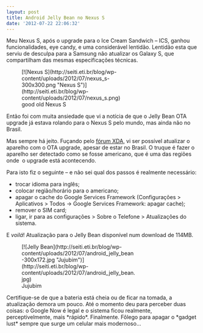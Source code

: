 ```yaml
---
layout: post
title: Android Jelly Bean no Nexus S
date: '2012-07-22 22:06:32'
---
```



Meu Nexus S, após o upgrade para o Ice Cream Sandwich – ICS, ganhou funcionalidades, eye candy, e uma considerável lentidão. Lentidão esta que serviu de desculpa para a Samsung não atualizar os Galaxy S, que compartilham das mesmas especificações técnicas.

<figure class="wp-caption aligncenter" id="attachment_1280" style="width: 300px;">[![Nexus S](http://seiti.eti.br/blog/wp-content/uploads/2012/07/nexus_s-300x300.png "Nexus S")](http://seiti.eti.br/blog/wp-content/uploads/2012/07/nexus_s.png)<figcaption class="wp-caption-text">good old Nexus S</figcaption></figure>Então foi com muita ansiedade que vi a notícia de que o Jelly Bean OTA upgrade já estava rolando para o Nexus S pelo mundo, mas ainda não no Brasil.

Mas sempre há jeito. Fuçando pelo [fórum XDA](http://forum.xda-developers.com/ "XDA"), vi ser possível atualizar o aparelho com o OTA upgrade, apesar de estar no Brasil. O truque é fazer o aparelho ser detectado como se fosse americano, que é uma das regiões onde  o upgrade está acontecendo.

Para isto fiz o seguinte – e não sei qual dos passos é realmente necessário:

- trocar idioma para inglês;
- colocar região/horário para o americano;
- apagar o cache do Google Services Framework (Configurações > Aplicativos > Todos -> Google Services Framework: apagar cache);
- remover o SIM card;
- ligar, ir para as configurações > Sobre o Telefone > Atualizações do sistema.

E *voilá*! Atualização para o Jelly Bean disponível num download de 114MB.

<figure class="wp-caption aligncenter" id="attachment_1281" style="width: 300px;">[![Jelly Bean](http://seiti.eti.br/blog/wp-content/uploads/2012/07/android_jelly_bean-300x172.jpg "Jujubim")](http://seiti.eti.br/blog/wp-content/uploads/2012/07/android_jelly_bean.jpg)<figcaption class="wp-caption-text">Jujubim</figcaption></figure>Certifique-se de que a bateria está cheia ou de ficar na tomada, a atualização demora um pouco. Até o momento deu para perceber duas coisas: o Google Now é legal e o sistema ficou realmente, perceptivelmente, mais *rápido*. Finalmente. Fôlego para apagar o *gadget lust* sempre que surge um celular mais modernoso…


